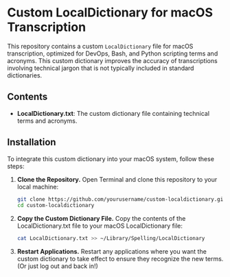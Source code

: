 # Custom LocalDictionary for macOS Transcription

This repository contains a custom `LocalDictionary` file for macOS transcription, optimized for DevOps, Bash, and Python scripting terms and acronyms. This custom dictionary improves the accuracy of transcriptions involving technical jargon that is not typically included in standard dictionaries.

## Contents

- **LocalDictionary.txt**: The custom dictionary file containing technical terms and acronyms.

## Installation

To integrate this custom dictionary into your macOS system, follow these steps:

1. **Clone the Repository.**
   Open Terminal and clone this repository to your local machine:
   
   ```sh
   git clone https://github.com/yourusername/custom-localdictionary.git
   cd custom-localdictionary
   ```
2. **Copy the Custom Dictionary File.**
  Copy the contents of the LocalDictionary.txt file to your macOS LocalDictionary file:

   ```sh
   cat LocalDictionary.txt >> ~/Library/Spelling/LocalDictionary
   ```

3. **Restart Applications.** Restart any applications where you want the custom dictionary to take effect to ensure they recognize the new terms. (Or just log out and back in!)
